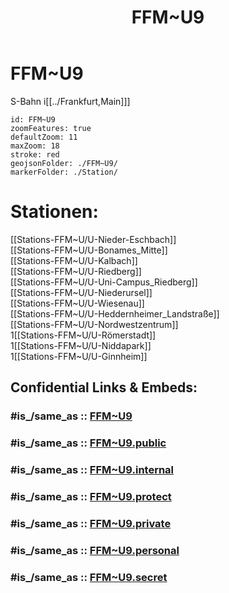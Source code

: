 ﻿---
aliases:
- FFM~U9
confidential: public
cssclasses: geo-Region
draft: false
expiryDate: 
isDeleted: false
isReadOnly: false
keywords: 
Languages:
- de
layout: 
license: "CC BY-SA 4.0"
linkTitle: 
location:
- 50.17915
- 8.634558
publish: true
publishDate: 
source: "https://datahub.io/core/country-codes"
tags:
- geo/Country/Region
title: FFM~U9
type: geo-Region
---

# FFM~U9

S-Bahn i[[../Frankfurt,Main]]]  


```leaflet
id: FFM~U9
zoomFeatures: true 
defaultZoom: 11 
maxZoom: 18
stroke: red
geojsonFolder: ./FFM~U9/
markerFolder: ./Station/
```

# Stationen:
[[Stations-FFM~U/U-Nieder-Eschbach]]  
[[Stations-FFM~U/U-Bonames_Mitte]]  
[[Stations-FFM~U/U-Kalbach]]  
[[Stations-FFM~U/U-Riedberg]]  
[[Stations-FFM~U/U-Uni-Campus_Riedberg]]  
[[Stations-FFM~U/U-Niederursel]]  
[[Stations-FFM~U/U-Wiesenau]]  
[[Stations-FFM~U/U-Heddernheimer_Landstraße]]  
[[Stations-FFM~U/U-Nordwestzentrum]]  
1[[Stations-FFM~U/U-Römerstadt]]  
1[[Stations-FFM~U/U-Niddapark]]  
1[[Stations-FFM~U/U-Ginnheim]]  


## Confidential Links & Embeds: 

### #is_/same_as :: [FFM~U9](FFM~U9.md) 

### #is_/same_as :: [FFM~U9.public](/_public/Earth/Continent/Europe/Europe~Central/Germany/Germany~West/Hessen/counties~Hessen/Frankfurt~Main/FFM~U9.public.md) 

### #is_/same_as :: [FFM~U9.internal](/_internal/Earth/Continent/Europe/Europe~Central/Germany/Germany~West/Hessen/counties~Hessen/Frankfurt~Main/FFM~U9.internal.md) 

### #is_/same_as :: [FFM~U9.protect](/_protect/Earth/Continent/Europe/Europe~Central/Germany/Germany~West/Hessen/counties~Hessen/Frankfurt~Main/FFM~U9.protect.md) 

### #is_/same_as :: [FFM~U9.private](/_private/Earth/Continent/Europe/Europe~Central/Germany/Germany~West/Hessen/counties~Hessen/Frankfurt~Main/FFM~U9.private.md) 

### #is_/same_as :: [FFM~U9.personal](/_personal/Earth/Continent/Europe/Europe~Central/Germany/Germany~West/Hessen/counties~Hessen/Frankfurt~Main/FFM~U9.personal.md) 

### #is_/same_as :: [FFM~U9.secret](/_secret/Earth/Continent/Europe/Europe~Central/Germany/Germany~West/Hessen/counties~Hessen/Frankfurt~Main/FFM~U9.secret.md)

